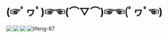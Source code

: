 # (☞ﾟヮﾟ)☞☜(⌒▽⌒)☞☜(ﾟヮﾟ☜)

<a href="https://github.com/anuraghazra/github-readme-stats">
  <img align="left" src="https://github-readme-stats.vercel.app/api?username=lifeng-87&theme=dark&show_icons=true" />
</a>
<p/>
<a href="https://github.com/anuraghazra/github-readme-stats">
  <img align="left" src="https://github-readme-stats.vercel.app/api/top-langs/?username=lifeng-87&theme=dark&layout=compact&card_width=200" />
</a>
<a href="https://github.com/anuraghazra/github-readme-stats">
  <img align="left" src="https://github-readme-stats.vercel.app/api/wakatime?username=lifeng87&theme=dark&layout=compact&langs_count=6" />
</a>

<p><img align="center" src="https://custom-images.strikinglycdn.com/res/hrscywv4p/image/upload/c_limit,fl_lossy,h_9000,w_1200,f_auto,q_auto/1101858/647405_419702.jpeg" alt="lifeng-87" /></p>

